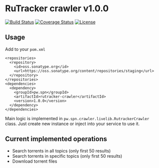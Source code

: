 # RuTracker crawler v1.0.0

[![Build Status](https://travis-ci.org/spoluyan/rutracker-crawler.svg?branch=master)](https://travis-ci.org/spoluyan/rutracker-crawler)
[![Coverage Status](https://coveralls.io/repos/github/spoluyan/rutracker-crawler/badge.svg)](https://coveralls.io/github/spoluyan/rutracker-crawler)
[![License](http://img.shields.io/:license-mit-blue.svg)](http://doge.mit-license.org)

## Usage

Add to your `pom.xml`

```
<repositories>
  <repository>
    <id>oss.sonatype.org</id>
    <url>https://oss.sonatype.org/content/repositories/staging</url>
  </repository>
</repositories>
<dependencies>
  <dependency>
    <groupId>pw.spn</groupId>
    <artifactId>rutracker-crawler</artifactId>
    <version>1.0.0</version>
  </dependency>
</dependencies>
```

Main logic is implemented in `pw.spn.crawler.livelib.RutrackerCrawler` class. Just create new instance or inject into your service to use it.

## Current implemented operations

* Search torrents in all topics (only first 50 results)
* Search torrents in specific topics (only first 50 results)
* Download torrent files